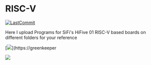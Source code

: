 # RISC-V

[![LastCommit](https://img.shields.io/github/last-commit/balaji303/RISC-V.svg?style=social)](https://github.com/balaji303/RISC-V/commits/master)

Here I upload Programs for SiFi's HiFive 01 RISC-V based boards on different folders for your reference

[![](https://badges.greenkeeper.io/nRFCloud/aws-lambda-logging.svg)](https://greenkeeper


<a href="https://opencollective.com/shields#backers" target="_blank"><img src="https://opencollective.com/shields/backers.svg?width=890"></a>
